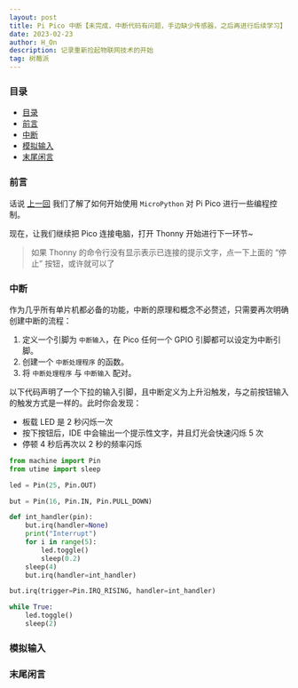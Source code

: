 ```yaml
---
layout: post
title: Pi Pico 中断【未完成，中断代码有问题，手边缺少传感器，之后再进行后续学习】
date: 2023-02-23
author: H_On
description: 记录重新捡起物联网技术的开始
tag: 树莓派
---
```


### 目录
- [目录](#目录)
- [前言](#前言)
- [中断](#中断)
- [模拟输入](#模拟输入)
- [末尾闲言](#末尾闲言)

### 前言
话说 [上一回](https://hybrogen.github.io/2023/02/pico1/) 我们了解了如何开始使用 `MicroPython` 对 Pi Pico 进行一些编程控制。

现在，让我们继续把 Pico 连接电脑，打开 Thonny 开始进行下一环节~
> 如果 Thonny 的命令行没有显示表示已连接的提示文字，点一下上面的 “停止” 按钮，或许就可以了

### 中断
作为几乎所有单片机都必备的功能，中断的原理和概念不必赘述，只需要再次明确创建中断的流程：
1. 定义一个引脚为 `中断输入`，在 Pico 任何一个 GPIO 引脚都可以设定为中断引脚。
2. 创建一个 `中断处理程序` 的函数。
3. 将 `中断处理程序` 与 `中断输入` 配对。

以下代码声明了一个下拉的输入引脚，且中断定义为上升沿触发，与之前按钮输入的触发方式是一样的。此时你会发现：
* 板载 LED 是 2 秒闪烁一次
* 按下按钮后，IDE 中会输出一个提示性文字，并且灯光会快速闪烁 5 次
* 停顿 4 秒后再次以 2 秒的频率闪烁

```py
from machine import Pin
from utime import sleep

led = Pin(25, Pin.OUT)

but = Pin(16, Pin.IN, Pin.PULL_DOWN)

def int_handler(pin):
    but.irq(handler=None)
    print("Interrupt")
    for i in range(5):
        led.toggle()
        sleep(0.2)
    sleep(4)
    but.irq(handler=int_handler)

but.irq(trigger=Pin.IRQ_RISING, handler=int_handler)

while True:
    led.toggle()
    sleep(2)
```

### 模拟输入

### 末尾闲言